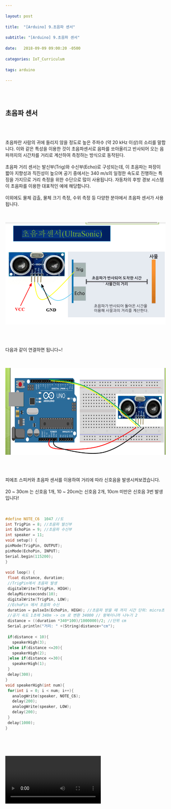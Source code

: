 ```yaml
---

layout: post

title:  "[Arduino] 9.초음파 센서"

subtitle: "[Arduino] 9.초음파 센서"

date:   2018-09-09 09:00:20 -0500

categories: IoT_Curriculum

tags: arduino

---
```


<br>
<br>

## 초음파 센서

<br>
<br>
<br>
초음파란 사람의 귀에 들리지 않을 정도로 높은 주파수 (약 20 kHz 이상)의 소리를
말합니다. 이와 같은 특성을 이용한 것이 초음파센서로 음파를 쏘아올리고 반사되어 오는 음파까지의 시간차를 거리로 계산하여 측정하는 방식으로 동작된다.
<br>
<br>
초음파 거리 센서는 발신부(Trig)와 수신부(Echo)로 구성되는데, 이 초음파는 파장이 짧아 지향성과 직진성이 높으며 공기 중에서는 340 m/s의 일정한 속도로 진행하는 특징을 가지므로 거리 측정을 위한 수단으로 많이 사용됩니다. 자동차의 후방 경보 시스템이 초음파를 이용한 대표적인 예에 해당합니다.
<br>
<br>
이외에도 물체 검출, 물체 크기 측정, 수위 측정 등 다양한 분야에서 초음파 센서가 사용됩니다.
<br>
<br>
<br>

![image](/image/Arduino_image/Arduino_image_30.png)

<br>
<br>
<br>
다음과 같이 연결하면 됩니다~!
<br>
<br>
<br>

![image](/image/Arduino_image/Arduino_image_31.png)

<br>
<br>
<br>
피에조 스피커와 초음파 센서를 이용하여 거리에 따라 신호음을 발생시켜보겠습니다.
<br>
<br>
20 ~ 30cm 는 신호음 1개, 10 ~ 20cm는 신호음 2개, 10cm 미만은 신호음 3번 발생입니다!
<br>
<br>
<br>

```cpp
#define NOTE_C6  1047 //도
int TrigPin = 8; //초음파 발신부
int EchoPin = 9; //초음파 수신부
int speaker = 11;
void setup() {
pinMode(TrigPin, OUTPUT);
pinMode(EchoPin, INPUT);
Serial.begin(115200);
}

void loop() {
 float distance, duration;
 //TrigPin에서 초음파 발생
 digitalWrite(TrigPin, HIGH);
 delayMicroseconds(10);
 digitalWrite(TrigPin, LOW);
 //EchoPin 에서 초음파 수신
 duration = pulseIn(EchoPin, HIGH); //초음파 받을 때 까지 시간 단위: micro초 (백만분의 1초)
 //공기 속도 1초에 340m -> cm 로 변환 34000 // 왕복이니까 나누기 2
 distance = ((duration *340*100)/1000000)/2; //단위 cm
 Serial.println("거리: " +(String)distance+"cm");

 if(distance < 10){
   speakerHigh(3);
 }else if(distance <=20){
   speakerHigh(2);
 }else if(distance <=30){
   speakerHigh(1);
 }
 delay(300);
}
void speakerHigh(int num){
 for(int i = 0; i < num; i++){
   analogWrite(speaker, NOTE_C6);
   delay(200);
   analogWrite(speaker, LOW);
   delay(200);
 }
 delay(1000);
}
```

<br>
<br>
<br>

<video src="/image/Arduino_image/Arduino_video_14.mp4" controls autoplay></video>
